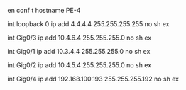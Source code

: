 en
conf t
hostname PE-4

int loopback 0
ip add 4.4.4.4 255.255.255.255
no sh
ex

int Gig0/3
ip add 10.4.6.4 255.255.255.0
no sh
ex

int Gig0/1
ip add 10.3.4.4 255.255.255.0
no sh
ex

int Gig0/2
ip add 10.4.5.4 255.255.255.0
no sh
ex

int Gig0/4
ip add 192.168.100.193 255.255.255.192
no sh
ex

